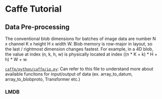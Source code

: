 # Caffe Tutorial

## Data Pre-processing
The conventional blob dimensions for batches of image data are number N x channel K x height H x width W. 
Blob memory is row-major in layout, so the last / rightmost dimension changes fastest. 
For example, in a 4D blob, the value at index (n, k, h, w) is physically located at index ((n * K + k) * H + h) * W + w.

[`caffe/python/caffe/io.py`](https://github.com/BVLC/caffe/blob/master/python/caffe/io.py): Can refer to this file to understand more about available funcitons for input/output of data (ex. array_to_datum, array_to_blobproto, Transformer etc.)

### LMDB

